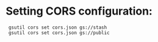 # Setting CORS configuration:

```
 gsutil cors set cors.json gs://stash
 gsutil cors set cors.json gs://public
```
